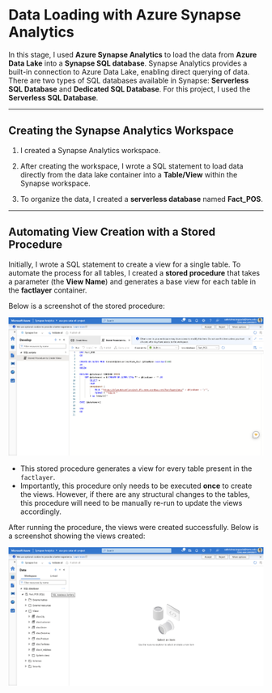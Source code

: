 # Data Loading with Azure Synapse Analytics

In this stage, I used **Azure Synapse Analytics** to load the data from **Azure Data Lake** into a **Synapse SQL database**. Synapse Analytics provides a built-in connection to Azure Data Lake, enabling direct querying of data. There are two types of SQL databases available in Synapse: **Serverless SQL Database** and **Dedicated SQL Database**. For this project, I used the **Serverless SQL Database**.

---

## Creating the Synapse Analytics Workspace

1. I created a Synapse Analytics workspace.
   
2. After creating the workspace, I wrote a SQL statement to load data directly from the data lake container into a **Table/View** within the Synapse workspace.
   
3. To organize the data, I created a **serverless database** named **Fact_POS**.

---

## Automating View Creation with a Stored Procedure

Initially, I wrote a SQL statement to create a view for a single table. To automate the process for all tables, I created a **stored procedure** that takes a parameter (the **View Name**) and generates a base view for each table in the **factlayer** container.

Below is a screenshot of the stored procedure:

![Views Stored Procedure Screenshot](./img/Views%20Stored%20Procedure.png)

- This stored procedure generates a view for every table present in the `factlayer`.
- Importantly, this procedure only needs to be executed **once** to create the views. However, if there are any structural changes to the tables, this procedure will need to be manually re-run to update the views accordingly.

After running the procedure, the views were created successfully. Below is a screenshot showing the views created:

![Views Created Screenshot](./img/Views%20Created%20Screenshot.png)
